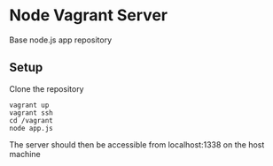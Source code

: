 # Node Vagrant Server
Base node.js app repository

## Setup

Clone the repository

```
vagrant up
vagrant ssh
cd /vagrant
node app.js
```

The server should then be accessible from localhost:1338 on the host machine
